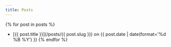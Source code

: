 ```yaml
---
title: Posts
---
```


{% for post in posts %}
* [{{ post.title }}](/posts/{{ post.slug }}) on {{ post.date | date(format='%d %B %Y') }}
{% endfor %}
